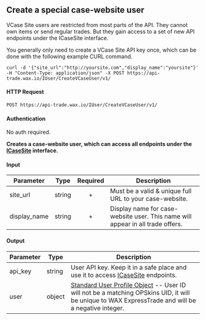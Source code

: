 ## Create a special case-website user

VCase Site users are restricted from most parts of the API.  They cannot own items or send regular trades.  But they gain access to a set of new API endpoints under the ICaseSite interface.

You generally only need to create a VCase Site API key once, which can be done with the following example CURL command.

`curl -d '{"site_url":"http://yoursite.com","display_name":"yoursite"}' -H "Content-Type: application/json" -X POST https://api-trade.wax.io/IUser/CreateVCaseUser/v1/`

#### HTTP Request

`POST https://api-trade.wax.io/IUser/CreateVCaseUser/v1/`

#### Authentication

No auth required.

**Creates a case-website user, which can access all endpoints under the [ICaseSite](/ICaseSite.md) interface.**

#### Input

Parameter | Type | Required   | Description
--------- | -----| :--------: | -----------
site_url | string | + | Must be a valid & unique full URL to your case-website.
display_name | string | + | Display name for case-website user.  This name will appear in all trade offers.

#### Output

Parameter | Type | Description
--------- | -----| -------- 
api_key | string | User API key. Keep it in a safe place and use it to access [ICaseSite](/ICaseSite.md) endpoints.
user | object | [Standard User Profile Object](/IUser.md#standard-user-profile-object) -- User ID will not be a matching OPSkins UID, it will be unique to WAX ExpressTrade and will be a negative integer.
